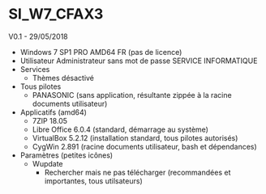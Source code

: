 # SI_W7_CFAX3
V0.1 - 29/05/2018
  - Windows 7 SP1 PRO AMD64 FR (pas de licence)
  - Utilisateur Administrateur sans mot de passe SERVICE INFORMATIQUE
  - Services
    - Thèmes désactivé
  - Tous pilotes
    - PANASONIC (sans application, résultante zippée à la racine documents utilisateur)
  - Applicatifs (amd64)
     - 7ZIP 18.05
     - Libre Office 6.0.4 (standard, démarrage au système)
     - VirtualBox 5.2.12 (installation standard, tous pilotes autorisés)
     - CygWin 2.891 (racine documents utilisateur, bash et dépendances)
  - Paramètres (petites icônes)
     - Wupdate
       - Rechercher mais ne pas télécharger (recommandées et importantes, tous utilsateurs)
     

